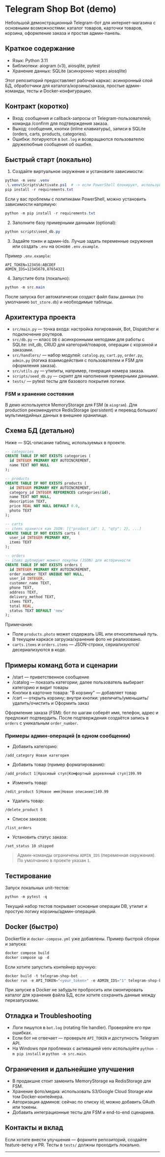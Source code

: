# Telegram Shop Bot (demo)

Небольшой демонстрационный Telegram-бот для интернет-магазина с основными возможностями: каталог товаров, карточки товаров, корзина, оформление заказа и простая админ-панель.

## Краткое содержание

- Язык: Python 3.11
- Библиотеки: aiogram (v3), aiosqlite, pytest
- Хранение данных: SQLite (асинхронно через aiosqlite)

Этот репозиторий предоставляет рабочий каркас: асинхронный слой БД, обработчики для каталога/корзины/заказа, простые админ-команды, тесты и Docker-конфигурацию.

## Контракт (коротко)

- Вход: сообщения и callback-запросы от Telegram-пользователей; команда /confirm для подтверждения заказа.
- Выход: сообщения, кнопки (inline клавиатуры), записи в SQLite (orders, carts, products, categories).
- Ошибки: логируются в `bot.log` и возвращаются пользователю дружелюбные сообщения об ошибке.

## Быстрый старт (локально)

1) Создайте виртуальное окружение и установите зависимости:

```powershell
python -m venv .venv
.\.venv\Scripts\Activate.ps1  # -> если PowerShell блокирует, используйте python -m ...
pip install -r requirements.txt
```

Если у вас проблемы с политиками PowerShell, можно установить зависимости напрямую:

```powershell
python -m pip install -r requirements.txt
```

2) Заполните базу примерными данными (optional):

```powershell
python scripts\seed_db.py
```

3) Задайте токен и админ-ids. Лучше задать переменные окружения или создать `.env` на основе `.env.example`.

Пример `.env.example`:

```text
API_TOKEN=123456:ABCDEF
ADMIN_IDS=12345678,87654321
```

4) Запустите бота (локально):

```powershell
python -m src.main
```

После запуска бот автоматически создаст файл базы данных (по умолчанию `bot_store.db`) и необходимые таблицы.

## Архитектура проекта

- `src/main.py` — точка входа: настройка логирования, Bot, Dispatcher и подключение роутеров.
- `src/db.py` — класс `DB` с асинхронными методами для работы с SQLite: init_db, CRUD для категорий/товаров, операции с корзиной и заказами.
- `src/handlers/` — набор модулей: `catalog.py`, `cart.py`, `order.py`, `admin.py` (логика взаимодействия с пользователем и FSM для оформления заказа).
- `src/utils.py` — утилиты, например, генерация номера заказа.
- `scripts/seed_db.py` — скрипт для наполнения примерными данными.
- `tests/` — pytest тесты для базового покрытия логики.

### FSM и хранение состояния

В демо используется MemoryStorage для FSM (в `aiogram`). Для production рекомендуется RedisStorage (persistent) и перевод больших/мультимедийных данных в внешнее хранилище.

## Схема БД (детально)

Ниже — SQL-описание таблиц, используемых в проекте.

```sql
-- categories
CREATE TABLE IF NOT EXISTS categories (
  id INTEGER PRIMARY KEY AUTOINCREMENT,
  name TEXT NOT NULL
);

-- products
CREATE TABLE IF NOT EXISTS products (
  id INTEGER PRIMARY KEY AUTOINCREMENT,
  category_id INTEGER REFERENCES categories(id),
  name TEXT NOT NULL,
  description TEXT,
  price REAL NOT NULL DEFAULT 0.0,
  photo TEXT
);

-- carts
-- items хранится как JSON: [{"product_id": 1, "qty": 2}, ...]
CREATE TABLE IF NOT EXISTS carts (
  user_id INTEGER PRIMARY KEY,
  items TEXT
);

-- orders
-- items дублируют момент покупки (JSON) для историчности
CREATE TABLE IF NOT EXISTS orders (
  id INTEGER PRIMARY KEY AUTOINCREMENT,
  order_number TEXT UNIQUE NOT NULL,
  user_id INTEGER,
  customer_name TEXT,
  phone TEXT,
  address TEXT,
  delivery_method TEXT,
  items TEXT,
  total REAL,
  status TEXT DEFAULT 'new'
);
```

Примечания:
- Поле `products.photo` может содержать URL или относительный путь. В текущем каркасе загрузка/хранение фото не реализовано.
- `carts.items` и `orders.items` — JSON-строки, сериализуются/десериализуются в коде.

## Примеры команд бота и сценарии

- /start — приветственное сообщение
- /catalog — показать категории; далее пользователь выбирает категорию и видит товары
- Кнопки в карточке товара: "В корзину" — добавляет товар
- /cart — открыть корзину; внутри кнопки: увеличить/уменьшить/удалить/очистить и Оформить заказ

Оформление заказа (FSM): бот по шагам соберёт имя, телефон, адрес и предложит подтвердить. После подтверждения создаётся запись в `orders` с уникальным `order_number`.

### Примеры админ-операций (в одном сообщении)

- Добавить категорию:

```
/add_category Новая категория
```

- Добавить товар (пример форматирования):

```
/add_product 1|Красивый стул|Комфортный деревянный стул|199.99
```

- Изменить товар:

```
/edit_product 5|Новое имя|Новое описание|149.99
```

- Удалить товар:

```
/delete_product 5
```

- Список заказов:

```
/list_orders
```

- Установить статус заказа:

```
/set_status 10 shipped
```

> Админ-команды ограничены `ADMIN_IDS` (переменная окружения). По умолчанию в проекте указан `1`.

## Тестирование

Запуск локальных unit-тестов:

```powershell
python -m pytest -q
```

Текущий набор тестов покрывает основные операции DB, утилит и простую логику корзины/админ-операций.

## Docker (быстро)

Dockerfile и `docker-compose.yml` уже добавлены. Пример быстрой сборки и запуска:

```powershell
docker compose build
docker compose up -d
```

Если хотите запустить контейнер вручную:

```powershell
docker build -t telegram-shop-bot .
docker run -e API_TOKEN="<your_token>" -e ADMIN_IDS="1" telegram-shop-bot
```

При запуске в Docker не забудьте пробросить или смонтировать каталог для хранения файла БД, если хотите сохранить данные между перезапусками.

## Отладка и Troubleshooting

- Логи пишутся в `bot.log` (rotating file handler). Проверяйте его при ошибках.
- Если бот не отвечает — проверьте `API_TOKEN` и доступность Telegram API.
- На Windows при проблемах с активацией venv используйте `python -m pip install` и `python -m src.main`.

## Ограничения и дальнейшие улучшения

- В продакшне стоит заменить MemoryStorage на RedisStorage для FSM.
- Хранение фото/медиа: использовать S3/Google Cloud Storage или том Docker-контейнера.
- Авторизация админов: сейчас по списку id; можно добавить OAuth или токены.
- Добавить интеграционные тесты для FSM и end-to-end сценариев.

## Контакты и вклад

Если хотите внести улучшения — форкните репозиторий, создайте feature-ветку и PR. Тесты в `tests/` должны проходить локально.

---

